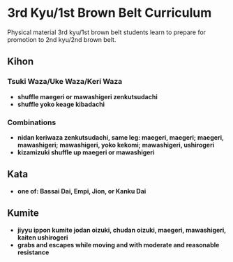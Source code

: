 # 3rd Kyu/1st Brown Belt Curriculum

Physical material 3rd kyu/1st brown belt students learn to prepare for promotion to 2nd kyu/2nd brown belt.

## Kihon

### Tsuki Waza/Uke Waza/Keri Waza

* **shuffle maegeri or mawashigeri zenkutsudachi**
* **shuffle yoko keage kibadachi**

### Combinations

* **nidan keriwaza zenkutsudachi, same leg: maegeri, maegeri; maegeri, mawashigeri; mawashigeri, yoko kekomi; mawashigeri, ushirogeri**
* **kizamizuki shuffle up maegeri or mawashigeri**

## Kata

* **one of: Bassai Dai, Empi, Jion, or Kanku Dai**

## Kumite

* **jiyyu ippon kumite jodan oizuki, chudan oizuki, maegeri, mawashigeri, kaiten ushirogeri**
* **grabs and escapes while moving and with moderate and reasonable resistance**
